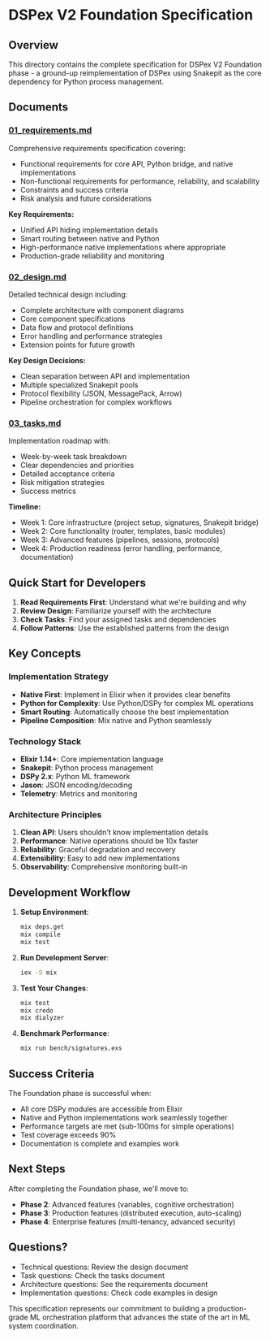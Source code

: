# DSPex V2 Foundation Specification

## Overview

This directory contains the complete specification for DSPex V2 Foundation phase - a ground-up reimplementation of DSPex using Snakepit as the core dependency for Python process management.

## Documents

### [01_requirements.md](01_requirements.md)
Comprehensive requirements specification covering:
- Functional requirements for core API, Python bridge, and native implementations
- Non-functional requirements for performance, reliability, and scalability
- Constraints and success criteria
- Risk analysis and future considerations

**Key Requirements:**
- Unified API hiding implementation details
- Smart routing between native and Python
- High-performance native implementations where appropriate
- Production-grade reliability and monitoring

### [02_design.md](02_design.md)
Detailed technical design including:
- Complete architecture with component diagrams
- Core component specifications
- Data flow and protocol definitions
- Error handling and performance strategies
- Extension points for future growth

**Key Design Decisions:**
- Clean separation between API and implementation
- Multiple specialized Snakepit pools
- Protocol flexibility (JSON, MessagePack, Arrow)
- Pipeline orchestration for complex workflows

### [03_tasks.md](03_tasks.md)
Implementation roadmap with:
- Week-by-week task breakdown
- Clear dependencies and priorities
- Detailed acceptance criteria
- Risk mitigation strategies
- Success metrics

**Timeline:**
- Week 1: Core infrastructure (project setup, signatures, Snakepit bridge)
- Week 2: Core functionality (router, templates, basic modules)
- Week 3: Advanced features (pipelines, sessions, protocols)
- Week 4: Production readiness (error handling, performance, documentation)

## Quick Start for Developers

1. **Read Requirements First**: Understand what we're building and why
2. **Review Design**: Familiarize yourself with the architecture
3. **Check Tasks**: Find your assigned tasks and dependencies
4. **Follow Patterns**: Use the established patterns from the design

## Key Concepts

### Implementation Strategy
- **Native First**: Implement in Elixir when it provides clear benefits
- **Python for Complexity**: Use Python/DSPy for complex ML operations
- **Smart Routing**: Automatically choose the best implementation
- **Pipeline Composition**: Mix native and Python seamlessly

### Technology Stack
- **Elixir 1.14+**: Core implementation language
- **Snakepit**: Python process management
- **DSPy 2.x**: Python ML framework
- **Jason**: JSON encoding/decoding
- **Telemetry**: Metrics and monitoring

### Architecture Principles
1. **Clean API**: Users shouldn't know implementation details
2. **Performance**: Native operations should be 10x faster
3. **Reliability**: Graceful degradation and recovery
4. **Extensibility**: Easy to add new implementations
5. **Observability**: Comprehensive monitoring built-in

## Development Workflow

1. **Setup Environment**:
   ```bash
   mix deps.get
   mix compile
   mix test
   ```

2. **Run Development Server**:
   ```bash
   iex -S mix
   ```

3. **Test Your Changes**:
   ```bash
   mix test
   mix credo
   mix dialyzer
   ```

4. **Benchmark Performance**:
   ```bash
   mix run bench/signatures.exs
   ```

## Success Criteria

The Foundation phase is successful when:
- All core DSPy modules are accessible from Elixir
- Native and Python implementations work seamlessly together
- Performance targets are met (sub-100ms for simple operations)
- Test coverage exceeds 90%
- Documentation is complete and examples work

## Next Steps

After completing the Foundation phase, we'll move to:
- **Phase 2**: Advanced features (variables, cognitive orchestration)
- **Phase 3**: Production features (distributed execution, auto-scaling)
- **Phase 4**: Enterprise features (multi-tenancy, advanced security)

## Questions?

- Technical questions: Review the design document
- Task questions: Check the tasks document
- Architecture questions: See the requirements document
- Implementation questions: Check code examples in design

This specification represents our commitment to building a production-grade ML orchestration platform that advances the state of the art in ML system coordination.